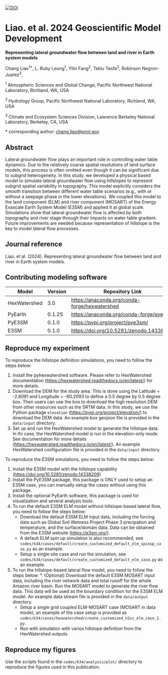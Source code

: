 [![DOI](https://zenodo.org/badge/DOI/10.5281/zenodo.14003483.svg)](https://doi.org/10.5281/zenodo.14003483)


# Liao. et al. 2024 Geoscientific Model Development

**Representing lateral groundwater flow between land and river in Earth system models**

Chang Liao<sup>1\*</sup>,
L. Ruby Leung<sup>1</sup>,
Yilin Fang<sup>2</sup>,
Teklu Tesfa<sup>2</sup>,
Robinson Negron-Juarez<sup>3</sup>,

<sup>1 </sup> Atmospheric Sciences and Global Change, Pacific Northwest National Laboratory, Richland, WA, USA

<sup>2 </sup> Hydrology Group, Pacific Northwest National Laboratory, Richland, WA, USA

<sup>3 </sup> Climate and Ecosystem Sciences Division, Lawrence Berkeley National Laboratory, Berkeley, CA, USA

\* corresponding author:  chang.liao@pnnl.gov

## Abstract

Lateral groundwater flow plays an important role in controlling water table dynamics. Due to the relatively coarse spatial resolutions of land surface models, this process is often omitted even though it can be significant due to subgrid heterogeneity. In this study, we developed a physical based model to simulate lateral groundwater flow using hillslopes to represent subgrid spatial variability in topography. This model explicitly considers the smooth transition between different water table scenarios (e.g., with or without a seepage phase in the lower elevations). We coupled this model to the land component (ELM) and river component (MOSART) of the Energy Exascale Earth System Model (E3SM) and applied it at global scale. Simulations show that lateral groundwater flow is affected by both topography and river stage through their impacts on water table gradient. Future improvements are needed because representation of hillslope is the key to model lateral flow processes.

## Journal reference
Liao. et al. (2024). Representing lateral groundwater flow between land and river in Earth system models.

## Contributing modeling software

| Model | Version | Repository Link | DOI |
|-------|---------|-----------------|-----|
| HexWatershed | 3.0 | https://anaconda.org/conda-forge/hexwatershed | doi.org/10.5281/zenodo.6425881 |
| PyEarth | 0.1.25 | https://anaconda.org/conda-forge/pyearth | doi.org/10.5281/zenodo.6368652 |
| PyE3SM | 0.1.0 | https://pypi.org/project/pye3sm/ | doi.org/10.5281/zenodo.7591982 |
| E3SM | 0.1.0 | https://doi.org/10.5281/zenodo.14338209 |  |

## Reproduce my experiment

To reproduce the hillslope definition simulations, you need to follow the steps below:

1. Install the pyhexwatershed software. Please refer to HexWatershed documentation (https://hexwatershed.readthedocs.io/en/latest/) for more details.
2. Download the DEM for the study area. This is done using the Latitude = -2.6091 and Longitude = -60.2093 to define a 0.5 degree by 0.5 degree box. Then users can use the box to download the high resolution DEM from other resources such as the SRTM data. In this study, we use the Python package `elevation` (https://pypi.org/project/elevation/) to download the DEM data. An example box geojson file is provided in the `data/input` directory.
3. Set up and run the HexWatershed model to generate the hillslope data. In thi case, the HexWatershed model is run in the elevation-only mode. See documentation for more details (https://hexwatershed.readthedocs.io/en/latest/). An example HexWatershed configuration file is provided in the `data/input` directory.

To reproduce the E3SM simulations, you need to follow the steps below:
1. Install the E3SM model with the hillslope capability (https://doi.org/10.5281/zenodo.14338209)
2. Install the PyE3SM package, this package is ONLY used to setup an E3SM case, you can manually setup the cases without using this package.
3. Install the optional PyEarth software, this package is used for visualization and several analysis tools.
4. To run the default E3SM ELM model without hillslope-based lateral flow, you need to follow the steps below:
    * Download the default E3SM ELM input data, including the forcing data such as Global Soil Wetness Project Phase 3 precipation and temperature, and the surface/domain data. Data can be obtained from the E3SM website (https://e3sm.org/).
    * A default ELM spin up simulation is also recommended, see `codes/k34/cases/default/create_customized_default_elm_spinup_case.py` as an example.
    * Setup a single site case and run the simulation, see `codes/k34/cases/default/create_customized_default_elm_case.py` as an example.
5. To run the hillslope-based lateral flow model, you need to follow the steps below:
    *. (Optional) Download the default E3SM MOSART input data, including the river network data and total runoff for the whole Amazon river basin. Run the MOSART model to generate the river flow data. This data will be used as the boundary condition for the E3SM ELM model. An example data stream file is provided in the `data/output` directory.
    * Setup a single grid coupled ELM-MOSART case (MOSART in data mode), an example of the case setup is provided as `codes/k34/cases/hexwatershed/create_customized_h2sc_elm_case_2.py`.
    * Run with simulation with varios hillslope definition from the HexWatershed outputs.

## Reproduce my figures

Use the scripts found in the `codes/k34/analysis/plot/` directory to reproduce the figures used in this publication.